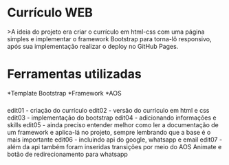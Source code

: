 <h1>Currículo WEB</h1>
>A ideia do projeto era criar o currículo em html-css com uma página simples e implementar o framework Bootstrap para torna-lô responsivo, após sua implementação realizar o deploy no GitHub Pages.


<h1>Ferramentas utilizadas</h1>
*Template Bootstrap
*Framework
*AOS

###
edit01 - criação do currículo
edit02 - versão do currículo em html e css
edit03 - implementação do bootstrap
edit04 - adicionando informações e skills 
edit05 - ainda preciso entender melhor como ler a documentação de um framework e aplica-lá no projeto, sempre lembrando que a base é o mais importante
edit06 - incluindo api do google, whatsapp e email
edit07 - além da api também foram inseridas transições por meio do AOS Animate e botão de redirecionamento para whatsapp

